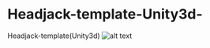 # Headjack-template-Unity3d-
Headjack-template(Unity3d)
![alt text](https://raw.githubusercontent.com//RomanKnyazev/Headjack-template-Unity3d-/master/preview.png)
